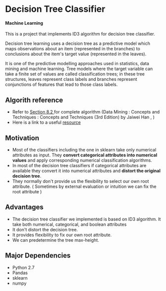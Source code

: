 <h1>Decision Tree Classifier</h1>
<h4>Machine Learning</h4>

This is a project that implements ID3 algorithm for decision tree classifier.

Decision tree learning uses a decision tree as a predictive model which maps observations about an item (represented in the branches) to conclusions about the item's target value (represented in the leaves).

It is one of the predictive modelling approaches used in statistics, data mining and machine learning. Tree models where the target variable can take a finite set of values are called classification trees; in these tree structures, leaves represent class labels and branches represent conjunctions of features that lead to those class labels.

<h2>Algorith reference</h2>

<ul>
  <li>
    Refer to <a href ="http://romisatriawahono.net/lecture/dm/book/Han%20-%20Data%20Mining%20Concepts%20and%20Techniques%203rd%20Edition%20-%202012.pdf">
    Section 8.2 <a> for complete algorithm (Data Mining : Concepts and Techniques : Concepts and Techniques (3rd Edition) by Jaiwei Han , )
  </li>
  <li>
    Here is a link to a useful <a href="http://www-users.cs.umn.edu/~kumar/dmbook/dmslides/chap4_basic_classification.pdf">resource</a>
  </li>
</ul>

<h2> Motivation</h2>

<ul>
  <li>
    Most of the classifiers including the one in sklearn take only numerical attributes as input. They 
    <strong>convert categorical attributes into numerical values</strong> and apply corresponding numerical classification algorithms.
  </li>
  <li> 
    In most of the decision tree classifiers if categorical attributes are available they convert it into numerical attributes and 
    <strong>distort the original decision tree</strong>.
  </li>
  <li>
    They normally don't provide us the flexibility to select our own root attribute. ( Sometimes by external evaluation or intuition we can fix the root attribute )
  </li>
</ul>

<h2>Advantages</h2>
<ul>
  <li>
    The decision tree classifier we implemented is based on ID3 algorithm. It take both numerical, categorical, and boolean attributes
  </li>
  <li>
    It don't distort the decision tree.
  </li>
  <li>
    It provides flexibility to fix our own root attribute.
  </li>
  <li>
    We can predetermine the tree max-height.
  </li>
</ul>

<h2>Major Dependencies</h2>
<ul>
  <li>Python 2.7</li>
  <li>Pandas</li>
  <li>sklearn</li>
  <li>numpy</li>
</ul>
